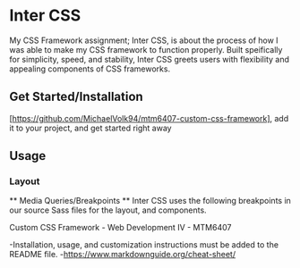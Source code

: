 # Inter CSS
My CSS Framework assignment; Inter CSS, is about the process of how I was able to make my CSS framework to function properly.
Built speifically for simplicity, speed, and stability, Inter CSS greets users with flexibility and appealing components
of CSS frameworks. 

## Get Started/Installation
[https://github.com/MichaelVolk94/mtm6407-custom-css-framework], add it to your project, and get started right away

## Usage
### Layout
** Media Queries/Breakpoints **
Inter CSS uses the following breakpoints in our source Sass files for the layout, and components.


Custom CSS Framework - Web Development IV - MTM6407




-Installation, usage, and customization instructions must be added to the README file.
-https://www.markdownguide.org/cheat-sheet/ 